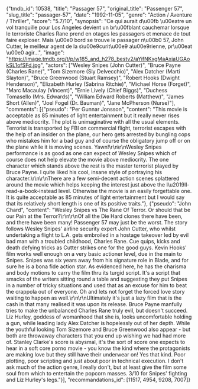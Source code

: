 {"tmdb_id": 10538, "title": "Passager 57", "original_title": "Passenger 57", "slug_title": "passager-57", "date": "1992-11-05", "genre": "Action / Aventure / Thriller", "score": "5.7/10", "synopsis": "Ce qui aurait d\u00fb \u00eatre un vol tranquille pour Los Angeles devient un br\u00fblant cauchemar lorsque le terroriste Charles Rane prend en otages les passagers et menace de tout faire exploser. Mais \u00e0 bord se trouve le passager n\u00b0 57, John Cutter, le meilleur agent de la s\u00e9curit\u00e9 a\u00e9rienne, pr\u00eat \u00e0 agir...", "image": "https://image.tmdb.org/t/p/w185_and_h278_bestv2/aYifNKxgMaAxjaUGAokSL1ofSFd.jpg", "actors": ["Wesley Snipes (John Cutter)", "Bruce Payne (Charles Rane)", "Tom Sizemore (Sly Delvecchio)", "Alex Datcher (Marti Slayton)", "Bruce Greenwood (Stuart Ramsey)", "Robert Hooks (Dwight Henderson)", "Elizabeth Hurley (Sabrina Ritchie)", "Michael Horse (Forget)", "Marc Macaulay (Vincent)", "Ernie Lively (Chief Biggs)", "Duchess Tomasello (Mrs. Edwards)", "William Edward Roberts (Matthew)", "James Short (Allen)", "Joel Fogel (Dr. Bauman)", "Jane McPherson (Nurse)"], "comments": [{"pseudo": "Per Gunnar Jonsson", "content": "This movie is acceptable as 85 minutes of light entertainment but it really never rises above mediocrity. The plot is unimaginative with all the usual elements. Terrorist is transported by FBI on commercial flight, terrorist escapes with the help of an insider on the plane, our hero gets arrested by bungling cops who mistakes him for a bad guy and of course the obligatory jump off or on the plane while it is moving scenes. Yawn!\r\n\r\nWesley Snipes performance is as good as one can expect of Wesley Snipes which of course does not help elevate the movie above mediocrity. The one character which stands above the rest is the master terrorist played by Bruce Payne. I quite liked his cool, insane style of portraying his character.\r\n\r\nThere are a few semi-decent action scenes splattered around the movie which helps keeping the interest just above the I\u2019ll-read-a-book-instead level. Otherwise the movie is an easily forgettable one. It is quite acceptable as 85 minutes of light entertainment but I would say that its relatively short length is one of its positive traits."}, {"pseudo": "John Chard", "content": "Wesley Snipes vs The Rane Of Terror. Or should that be our Pain at the Terror?\r\n\r\nOf all the Die Hard clones there have been, and there have been many! Passenger 57 may just be the worst. The story follows Wesley Snipes' airline security expert John Cutter, who whilst undertaking a flight to L.A. gets embroiled in a hostage takeover led by evil bad man with a troubled childhood, Charles Rane. Cue quips, kicks and death defying tricks as Cutter strikes one for the good guys. Kevin Hooks' film works well enough on a very basic actioner level, due in the main to Snipes. Snipes was six years away from his signature role in Blade, and for sure he is a bona fide action star. As evidenced here, he has the charisma and body motions to carry the film thru its turgid script. It's a script that smacks of the writers sitting round a table and suggesting they put Snipes in a number of tricky situations and used that as an excuse for him to beat the crappola out of everyone. Oh and lets not forget the forced love story waiting to happen as well.\r\n\r\nUltimately it's just a lazy film that is the cash in that many realised it was upon its release. Bruce Payne manfully tries to make the unbalanced Charles Rane truly evil, but doesn't succeed. Liz Hurley, goddess of womanhood that she is, looks uncomfortable holding a gun, while leading lady Alex Datcher is hopelessly out of her depth. While the youthful looking Tom Sizemore and Bruce Greenwood also appear - but both are throwaway characters that you end up wishing we had had more of. Stanley Clarke's score is abysmal, it's the sort of score one expects to hear in a soft core porno movie - you know the kind where the protagonists are making love but they still have their underwear on! Yes that kind. Poor plotting, poor scripting and just about poor in technical execution. I don't ask much of the action genre, I really don't, but at least give the film some soul from which to entertain the popcorn masses. 3/10 for Snipes' fighting and Liz Hurley's legs."}], "recommandations_id": [11517, 4954, 9208, 7007]}